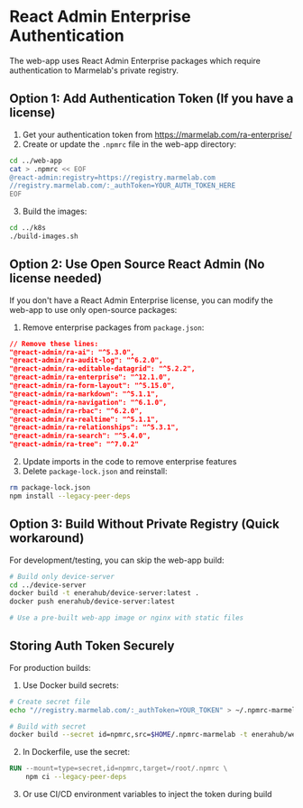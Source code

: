 # React Admin Enterprise Authentication

The web-app uses React Admin Enterprise packages which require authentication to Marmelab's private registry.

## Option 1: Add Authentication Token (If you have a license)

1. Get your authentication token from https://marmelab.com/ra-enterprise/
2. Create or update the `.npmrc` file in the web-app directory:

```bash
cd ../web-app
cat > .npmrc << EOF
@react-admin:registry=https://registry.marmelab.com
//registry.marmelab.com/:_authToken=YOUR_AUTH_TOKEN_HERE
EOF
```

3. Build the images:
```bash
cd ../k8s
./build-images.sh
```

## Option 2: Use Open Source React Admin (No license needed)

If you don't have a React Admin Enterprise license, you can modify the web-app to use only open-source packages:

1. Remove enterprise packages from `package.json`:
```json
// Remove these lines:
"@react-admin/ra-ai": "^5.3.0",
"@react-admin/ra-audit-log": "^6.2.0",
"@react-admin/ra-editable-datagrid": "^5.2.2",
"@react-admin/ra-enterprise": "^12.1.0",
"@react-admin/ra-form-layout": "^5.15.0",
"@react-admin/ra-markdown": "^5.1.1",
"@react-admin/ra-navigation": "^6.1.0",
"@react-admin/ra-rbac": "^6.2.0",
"@react-admin/ra-realtime": "^5.1.1",
"@react-admin/ra-relationships": "^5.3.1",
"@react-admin/ra-search": "^5.4.0",
"@react-admin/ra-tree": "^7.0.2"
```

2. Update imports in the code to remove enterprise features
3. Delete `package-lock.json` and reinstall:
```bash
rm package-lock.json
npm install --legacy-peer-deps
```

## Option 3: Build Without Private Registry (Quick workaround)

For development/testing, you can skip the web-app build:

```bash
# Build only device-server
cd ../device-server
docker build -t enerahub/device-server:latest .
docker push enerahub/device-server:latest

# Use a pre-built web-app image or nginx with static files
```

## Storing Auth Token Securely

For production builds:

1. Use Docker build secrets:
```bash
# Create secret file
echo "//registry.marmelab.com/:_authToken=YOUR_TOKEN" > ~/.npmrc-marmelab

# Build with secret
docker build --secret id=npmrc,src=$HOME/.npmrc-marmelab -t enerahub/web-app:latest .
```

2. In Dockerfile, use the secret:
```dockerfile
RUN --mount=type=secret,id=npmrc,target=/root/.npmrc \
    npm ci --legacy-peer-deps
```

3. Or use CI/CD environment variables to inject the token during build
